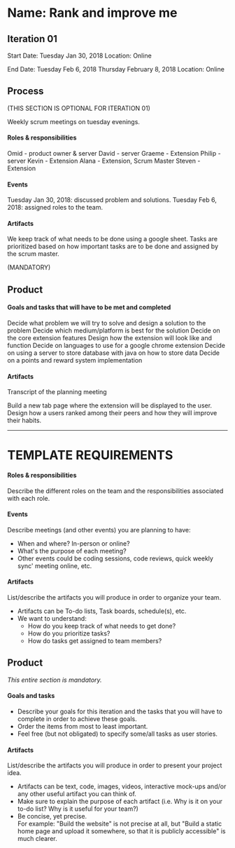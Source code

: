 # Name: Rank and improve me

## Iteration 01

Start Date: Tuesday Jan 30, 2018
Location: Online
<!--- Established a product and discussed goals of the product. (NOT needed here) --->

End Date: Tuesday Feb 6, 2018 Thursday February 8, 2018
Location: Online
<!--- Assigned roles to the team. --->

## Process
(THIS SECTION IS OPTIONAL FOR ITERATION 01)

Weekly scrum meetings on tuesday evenings. 

#### Roles & responsibilities 
Omid - product owner & server
David - server
Graeme - Extension
Philip - server
Kevin - Extension
Alana - Extension, Scrum Master
Steven - Extension

#### Events
Tuesday Jan 30, 2018: discussed problem and solutions.
Tuesday Feb 6, 2018: assigned roles to the team.

#### Artifacts
We keep track of what needs to be done using a google sheet.
Tasks are prioritized based on how important tasks are to be done and assigned by the scrum master.


(MANDATORY)
## Product

#### Goals and tasks that will have to be met and completed

Decide what problem we will try to solve and design a solution to the problem
Decide which medium/platform is best for the solution
Decide on the core extension features
Design how the extension will look like and function
Decide on languages to use for a google chrome extension
Decide on using a server to store database with java on how to store data
Decide on a points and reward system implementation

#### Artifacts

Transcript of the planning meeting

Build a new tab page where the extension will be displayed to the user.
Design how a users ranked among their peers and how they will improve their habits.


--------------------------------------------------------------------------------------------------------------------------------

# TEMPLATE REQUIREMENTS
#### Roles & responsibilities

Describe the different roles on the team and the responsibilities associated with each role.

#### Events

Describe meetings (and other events) you are planning to have:

 * When and where? In-person or online?
 * What's the purpose of each meeting?
 * Other events could be coding sessions, code reviews, quick weekly sync' meeting online, etc.

#### Artifacts

List/describe the artifacts you will produce in order to organize your team.       

 * Artifacts can be To-do lists, Task boards, schedule(s), etc.
 * We want to understand:
   * How do you keep track of what needs to get done?
   * How do you prioritize tasks?
   * How do tasks get assigned to team members?


## Product

_This entire section is mandatory._

#### Goals and tasks

 * Describe your goals for this iteration and the tasks that you will have to complete in order to achieve these goals.
 * Order the items from most to least important.
 * Feel free (but not obligated) to specify some/all tasks as user stories.

#### Artifacts

List/describe the artifacts you will produce in order to present your project idea.

 * Artifacts can be text, code, images, videos, interactive mock-ups and/or any other useful artifact you can think of.
 * Make sure to explain the purpose of each artifact (i.e. Why is it on your to-do list? Why is it useful for your team?)
 * Be concise, yet precise.         
   For example: "Build the website" is not precise at all, but "Build a static home page and upload it somewhere, so that it is publicly accessible" is much clearer.

